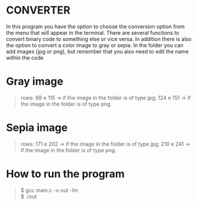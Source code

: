# CONVERTER
In this program you have the option to choose the conversion option from the menu that will appear in the terminal. 
There are several functions to convert binary code to something else or vice versa. 
In addition there is also the option to convert a color image to gray or sepia. 
In the folder you can add images (jpg or png), but remember that you also need to edit the name within the code
# Gray image
> rows:
> 88 e 115 -> if the image in the folder is of type jpg;
> 124 e 151 -> if the image in the folder is of type png.
# Sepia image
> rows:
> 171 e 202 -> if the image in the folder is of type jpg;
> 210 e 241 -> if the image in the folder is of type png.
# How to run the program
> $ gcc main.c -o out -lm<br>$ ./out
